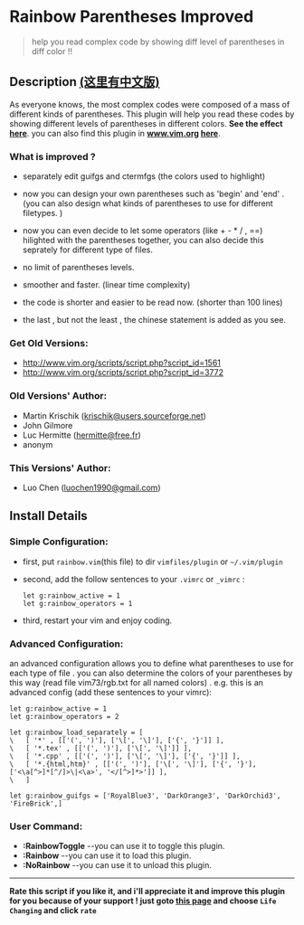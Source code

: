 Rainbow Parentheses Improved 
===
>	help you read complex code by showing diff level of parentheses in diff color !! 

Description [(这里有中文版)](https://github.com/luochen1990/rainbow/blob/ori/README_zh.md)
-------------------------------------------------------------------------------------------------------- 

As everyone knows, the most complex codes were composed of a mass of different kinds of parentheses. 
This plugin will help you read these codes by showing different levels of parentheses in different colors. 
**See the effect [here](http://vim.wikia.com/wiki/Script:4176)**.
you can also find this plugin in **www.vim.org [here](http://www.vim.org/scripts/script.php?script_id=4176)**.

### What is improved ? 

- separately edit guifgs and ctermfgs (the colors used to highlight) 

- now you can design your own parentheses  such as 'begin' and 'end' . (you can also design  what kinds of parentheses to use for different filetypes. ) 

- now you can even decide to let some operators (like + - * / , ==) hilighted with the parentheses together, you can also decide this seprately for different type of files. 

- no limit of parentheses levels. 

- smoother and faster. (linear time complexity) 

- the code is shorter and easier to be read now. (shorter than 100 lines) 

- the last , but not the least , the chinese statement is added as you see. 

### Get Old Versions: 
- http://www.vim.org/scripts/script.php?script_id=1561 
- http://www.vim.org/scripts/script.php?script_id=3772 

### Old Versions' Author: 
- Martin Krischik (krischik@users.sourceforge.net) 
- John Gilmore 
- Luc Hermitte (hermitte@free.fr) 
- anonym 

### This Versions' Author: 
- Luo Chen (luochen1990@gmail.com) 

Install Details
-------------------------------------------------------------------------------------------------------- 

### Simple Configuration:

- first, put `rainbow.vim`(this file) to dir `vimfiles/plugin` or `~/.vim/plugin`
- second, add the follow sentences to your `.vimrc` or `_vimrc` :
	
	```vim
	let g:rainbow_active = 1
	let g:rainbow_operators = 1
	```

- third, restart your vim and enjoy coding.


### Advanced Configuration:

an advanced configuration allows you to define what parentheses to use 
for each type of file . you can also determine the colors of your 
parentheses by this way (read file vim73/rgb.txt for all named colors) .
e.g. this is an advanced config (add these sentences to your vimrc):
	
```vim
let g:rainbow_active = 1
let g:rainbow_operators = 2

let g:rainbow_load_separately = [
\	[ '*' , [['(', ')'], ['\[', '\]'], ['{', '}']] ],
\	[ '*.tex' , [['(', ')'], ['\[', '\]']] ],
\	[ '*.cpp' , [['(', ')'], ['\[', '\]'], ['{', '}']] ],
\	[ '*.{html,htm}' , [['(', ')'], ['\[', '\]'], ['{', '}'], ['<\a[^>]*[^/]>\|<\a>', '</[^>]*>']] ],
\	]

let g:rainbow_guifgs = ['RoyalBlue3', 'DarkOrange3', 'DarkOrchid3', 'FireBrick',]
```

### User Command:
- **:RainbowToggle**		--you can use it to toggle this plugin.
- **:Rainbow**				--you can use it to load this plugin.
- **:NoRainbow**			--you can use it to unload this plugin.


-------------------------------------------------------------------------------------------------------- 
**Rate this script if you like it, 
and i'll appreciate it and improve this plugin for you because of your support ! 
just goto [this page](http://www.vim.org/scripts/script.php?script_id=4176) and choose `Life Changing` and click `rate`**
 
